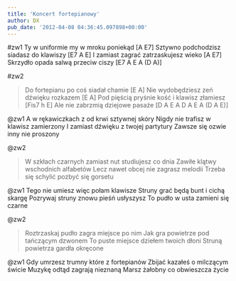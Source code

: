 ```yaml
---
title: 'Koncert fortepianowy'
author: DX
pub_date: '2012-04-08 04:36:45.097898+00:00'
---
```


#zw1
Ty w uniformie my w mroku poniekąd [A E7]
Sztywno podchodzisz siadasz do klawiszy [E7 A E]
I zamiast zagrać zatrzaskujesz wieko [A E7]
Skrzydło opada salwą przeciw ciszy [E7 A E A (D A)]

#zw2
>Do fortepianu po coś siadał chamie [E A]
>Nie wydobędziesz zeń dźwięku rozkazem [E A]
>Pod pięścią pryśnie kość i klawisz złamiesz [Fis7 h E]
>Ale nie zabrzmią dziejowe pasaże [D A E A D A E A (D A E)]

@zw1
A w rękawiczkach z od krwi sztywnej skóry
Nigdy nie trafisz w klawisz zamierzony
I zamiast dźwięku z twojej partytury
Zawsze się ozwie inny nie proszony

@zw2
>W szkłach czarnych zamiast nut studiujesz co dnia
>Zawiłe klątwy wschodnich alfabetów
>Lecz nawet obcej nie zagrasz melodii
>Trzeba się schylić pozbyć się gorsetu

@zw1
Tego nie umiesz więc połam klawisze
Struny grać będą bunt i cichą skargę
Pozrywaj struny znowu pieśń usłyszysz
To pudło w usta zamieni się czarne

@zw2
>Roztrzaskaj pudło zagra miejsce po nim
>Jak gra powietrze pod tańczącym dzwonem
>To puste miejsce dziełem twoich dłoni
>Struną powietrza gardła okręcone

@zw1
Gdy umrzesz trumny które z fortepianów
Zbijać kazałeś o milczącym świcie
Muzykę odtąd zagrają nieznaną
Marsz żałobny co obwieszcza życie